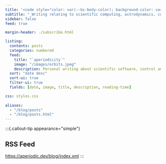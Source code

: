 ```yaml
---
title: '<code style="color: var(--bs-body-color); background-color: var(--bs-body-bg);">aperiodicity</code>'
subtitle: "_Writing relating to scientific computing, astrodynamics, controls, and politics._"
sidebar: false
feed: true

margin-header: ./subscribe.html

listing:
  contents: posts
  categories: numbered
  feed:
    title: "`aperiodicity`"
    image: "/images/orbits.jpeg"
    description: Personal writing about scientific software, control and systems theory, and politics.
  sort: "date desc"
  sort-ui: true
  filter-ui: true
  fields: [date, image, title, description, reading-time]

css: styles.css
  
aliases:
  - "/blog/posts"
  - "/blog/posts.html"
---
```


:::{.callout-tip appearance="simple"}
## RSS Feed
<https://aperiodic.dev/blog/index.xml>
:::
